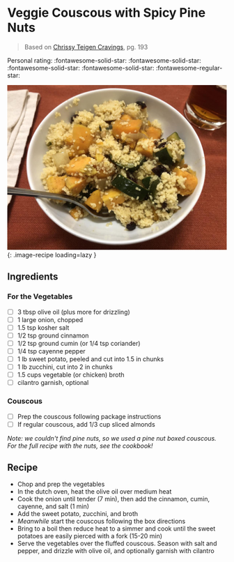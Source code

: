 # Veggie Couscous with Spicy Pine Nuts

> Based on [Chrissy Teigen Cravings], pg. 193

<!-- {cts} rating=4; (User can specify rating on scale of 1-5) -->

Personal rating: :fontawesome-solid-star: :fontawesome-solid-star: :fontawesome-solid-star: :fontawesome-solid-star: :fontawesome-regular-star:

<!-- {cte} -->

<!-- {cts} name_image=veggie_couscous_with_spicy_pine_nuts.jpeg; (User can specify image name) -->

![veggie_couscous_with_spicy_pine_nuts.jpeg](./veggie_couscous_with_spicy_pine_nuts.jpeg){: .image-recipe loading=lazy }

<!-- {cte} -->

## Ingredients

### For the Vegetables

- [ ] 3 tbsp olive oil (plus more for drizzling)
- [ ] 1 large onion, chopped
- [ ] 1.5 tsp kosher salt
- [ ] 1/2 tsp ground cinnamon
- [ ] 1/2 tsp ground cumin (or 1/4 tsp coriander)
- [ ] 1/4 tsp cayenne pepper
- [ ] 1 lb sweet potato, peeled and cut into 1.5 in chunks
- [ ] 1 lb zucchini, cut into 2 in chunks
- [ ] 1.5 cups vegetable (or chicken) broth
- [ ] cilantro garnish, optional

### Couscous

- [ ] Prep the couscous following package instructions
- [ ] If regular couscous, add 1/3 cup sliced almonds

*Note: we couldn't find pine nuts, so we used a pine nut boxed couscous. For the full recipe with the nuts, see the cookbook!*

## Recipe

- Chop and prep the vegetables
- In the dutch oven, heat the olive oil over medium heat
- Cook the onion until tender (7 min), then add the cinnamon, cumin, cayenne, and salt (1 min)
- Add the sweet potato, zucchini, and broth
- *Meanwhile* start the couscous following the box directions
- Bring to a boil then reduce heat to a simmer and cook until the sweet potatoes are easily pierced with a fork (15-20 min)
- Serve the vegetables over the fluffed couscous. Season with salt and pepper, and drizzle with olive oil, and optionally garnish with cilantro

[chrissy teigen cravings]: https://www.penguinrandomhouse.com/books/252973/cravings-by-chrissy-teigen-with-adeena-sussman/

